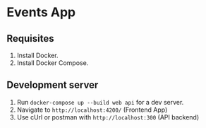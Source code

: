 # Events App


## Requisites

1. Install Docker.
2. Install Docker Compose.

## Development server

1. Run `docker-compose up --build web api` for a dev server.
2. Navigate to `http://localhost:4200/` (Frontend App)
3. Use cUrl or postman with `http://localhost:300` (API backend) 
